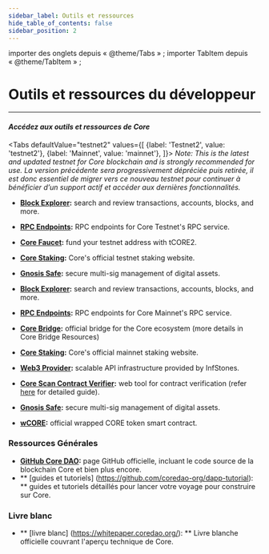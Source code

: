 ```yaml
---
sidebar_label: Outils et ressources
hide_table_of_contents: false
sidebar_position: 2
---
```


importer des onglets depuis « @theme/Tabs » ;
importer TabItem depuis « @theme/TabItem » ;

# Outils et ressources du développeur

---

#### _Accédez aux outils et ressources de Core_

<Tabs
defaultValue="testnet2"
values={[
{label: 'Testnet2', value: 'testnet2'},
{label: 'Mainnet', value: 'mainnet'},
]}> <TabItem value="testnet2">
_Note: This is the latest and updated testnet for Core blockchain and is strongly recommended for use. La version précédente sera progressivement dépréciée puis retirée, il est donc essentiel de migrer vers ce nouveau testnet pour continuer à bénéficier d’un support actif et accéder aux dernières fonctionnalités._

- **[Block Explorer](https://scan.test2.btcs.network/):** search and review transactions, accounts, blocks, and more.

- **[RPC Endpoints](https://chainlist.org/chain/1114):** RPC endpoints for Core Testnet's RPC service.

- **[Core Faucet](https://scan.test2.btcs.network/faucet):** fund your testnet address with tCORE2.

- **[Core Staking](https://stake.test2.btcs.network/):** Core's official testnet staking website.

- **[Gnosis Safe](https://safe.test2.btcs.network/welcome):** secure multi-sig management of digital assets.

  </TabItem>

  <TabItem value="mainnet">

- **[Block Explorer](https://scan.coredao.org/):** search and review transactions, accounts, blocks, and more.

- **[RPC Endpoints](https://chainlist.org/chain/1116):** RPC endpoints for Core Mainnet's RPC service.

- **[Core Bridge](https://bridge.coredao.org/):** official bridge for the Core ecosystem (more details in Core Bridge Resources)

- **[Core Staking](https://stake.coredao.org/):** Core's official mainnet staking website.

- **[Web3 Provider](https://cloud.infstones.com/login):** scalable API infrastructure provided by InfStones.

- **[Core Scan Contract Verifier](https://scan.coredao.org/verifyContract):** web tool for contract verification (refer [here](https://docs.coredao.org/docs/Dev-Guide/contract-verify#web-verification-via-core-scan) for detailed guide).

- **[Gnosis Safe](https://safe.coredao.org/welcome):** secure multi-sig management of digital assets.

- **[wCORE](https://scan.coredao.org/address/0x191e94fa59739e188dce837f7f6978d84727ad01):** official wrapped CORE token smart contract.
    </TabItem>

</Tabs>

### Ressources Générales

- **[GitHub Core DAO](https://github.com/coredao-org):** page GitHub officielle, incluant le code source de la blockchain Core et bien plus encore.
- \*\* [guides et tutoriels] (https://github.com/coredao-org/dapp-tutorial): \*\* guides et tutoriels détaillés pour lancer votre voyage pour construire sur Core.

### Livre blanc

- \*\* [livre blanc] (https://whitepaper.coredao.org/): \*\* Livre blanche officielle couvrant l'aperçu technique de Core.
